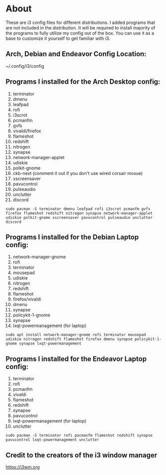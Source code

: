 # About
These are i3 config files for different distributions. I added programs that are not included in the distribution. It will be required to install majority of the programs to fully utilize my config out of the box. You can use it as a base to customize it yourself to get familiar with i3. 

## Arch, Debian and Endeavor Config Location:
~/.config/i3/config

## Programs I installed for the Arch Desktop config:
1. terminator 
2. dmenu 
3. leafpad 
4. rofi
5. i3scrot
6. pcmanfm
7. gvfs
8. vivaldi/firefox
9. flameshot
10. redshift
11. nitrogen
12. synapse
13. network-manager-applet 
14. udiskie 
15. polkit-gnome 
16. ckb-next (comment it out if you don't use wired corsair mosue) 
17. xscreensaver
18. pavucontrol
19. pulseaudio
20. unclutter
21. discord

```
sudo pacman -S terminator dmenu leafpad rofi i3scrot pcmanfm gvfs firefox flameshot redshift nitrogen synapse network-manager-applet udiskie polkit-gnome xscreensaver pavucontrol pulseaudio unclutter discord
```
## Programs I installed for the Debian Laptop config:
1. network-manager-gnome
2. rofi
3. terminator
4. mousepad
5. udiskie
6. nitrogen
7. redshift
9. flameshot
10. firefox/vivaldi
11. dmenu
12. synapse
13. policykit-1-gnome
14. synapse
15. lxqt-powermanagement (for laptop)

```
sudo apt install network-manager-gnome rofi terminator mousepad udiskie nitrogen redshift flameshot firefox dmenu synapse policykit-1-gnome synapse lxqt-powermanagement
```

## Programs I installed for the Endeavor Laptop config:
1. terminator
2. rofi
3. pcmanfm
4. vivaldi
5. flameshot
6. redshift
7. synapse
8. pavucontrol
9. lxqt-powermanagement (for laptop)
10. unclutter

```
sudo pacman -S terminator rofi pacmanfm flameshot redshift synapse pavucontrol lxqt-powermanagement unclutter
```
## Credit to the creators of the i3 window manager
https://i3wm.org
